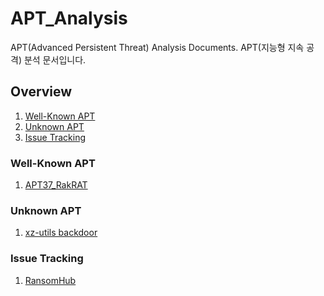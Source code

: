 # APT_Analysis

APT(Advanced Persistent Threat) Analysis Documents.
APT(지능형 지속 공격) 분석 문서입니다.

## Overview

1. [Well-Known APT](#well-known-apt)
2. [Unknown APT](#unknown-apt)
3. [Issue Tracking](#issue-tracking)

### Well-Known APT

1. [APT37_RakRAT](/Well-known/APT37_RakRAT)

### Unknown APT

1. [xz-utils backdoor](/Unknown/xz-utils_backdoor/)
### Issue Tracking

1. [RansomHub](/Issue%20Tracking/RansomHub)

